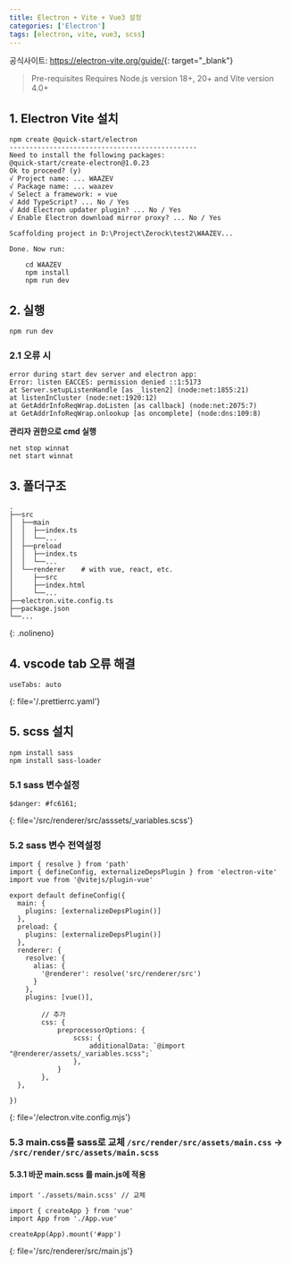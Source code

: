 ```yaml
---
title: Electron + Vite + Vue3 설정
categories: ['Electron']
tags: [electron, vite, vue3, scss]
---
```


공식사이트: <https://electron-vite.org/guide/>{: target="_blank"}

> Pre-requisites
> Requires Node.js version 18+, 20+ and Vite version 4.0+


## 1. Electron Vite 설치

```console
npm create @quick-start/electron
-----------------------------------------------
Need to install the following packages:
@quick-start/create-electron@1.0.23
Ok to proceed? (y)
√ Project name: ... WAAZEV
√ Package name: ... waazev
√ Select a framework: » vue
√ Add TypeScript? ... No / Yes
√ Add Electron updater plugin? ... No / Yes
√ Enable Electron download mirror proxy? ... No / Yes

Scaffolding project in D:\Project\Zerock\test2\WAAZEV...

Done. Now run:

	cd WAAZEV
	npm install
	npm run dev

```

## 2. 실행 
```console
npm run dev
```

### 2.1 오류 시
```console
error during start dev server and electron app:
Error: listen EACCES: permission denied ::1:5173
at Server.setupListenHandle [as _listen2] (node:net:1855:21)
at listenInCluster (node:net:1920:12)
at GetAddrInfoReqWrap.doListen [as callback] (node:net:2075:7)
at GetAddrInfoReqWrap.onlookup [as oncomplete] (node:dns:109:8)

```

**관리자 권한으로 cmd 실행**
```console
net stop winnat
net start winnat
```

## 3. 폴더구조
```
.
├──src
│  ├──main
│  │  ├──index.ts
│  │  └──...
│  ├──preload
│  │  ├──index.ts
│  │  └──...
│  └──renderer    # with vue, react, etc.
│     ├──src
│     ├──index.html
│     └──...
├──electron.vite.config.ts
├──package.json
└──...
```
{: .nolineno}

## 4. vscode tab 오류 해결
```
useTabs: auto
```
{: file='/.prettierrc.yaml'}

## 5. scss 설치
```console
npm install sass
npm install sass-loader
```

### 5.1 sass 변수설정
```
$danger: #fc6161;
```
{: file='/src/renderer/src/asssets/_variables.scss'}


### 5.2 sass 변수 전역설정
```
import { resolve } from 'path'
import { defineConfig, externalizeDepsPlugin } from 'electron-vite'
import vue from '@vitejs/plugin-vue'

export default defineConfig({
  main: {
    plugins: [externalizeDepsPlugin()]
  },
  preload: {
    plugins: [externalizeDepsPlugin()]
  },
  renderer: {
    resolve: {
      alias: {
        '@renderer': resolve('src/renderer/src')
      }
    },
    plugins: [vue()],

		// 추가
		css: {
			preprocessorOptions: {
				scss: {
					additionalData: `@import "@renderer/assets/_variables.scss";`
				},
			}
		},
  },
	
})
```
{: file='/electron.vite.config.mjs'}


### 5.3 main.css를 sass로 교체 `/src/render/src/assets/main.css` -> `/src/render/src/assets/main.scss`
#### 5.3.1 바꾼 main.scss 를 main.js에 적용 
```
import './assets/main.scss'	// 교체

import { createApp } from 'vue'
import App from './App.vue'

createApp(App).mount('#app')
```
{: file='/src/renderer/src/main.js'}




